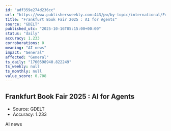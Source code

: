 ```yaml
---
id: "adf359e274d236cc"
url: "https://www.publishersweekly.com:443/pw/by-topic/international/Frankfurt-Book-Fair/article/98858-frankfurt-book-fair-2025-ai-for-agents.html"
title: "Frankfurt Book Fair 2025 : AI for Agents"
source: "GDELT"
published_utc: "2025-10-16T05:15:00+00:00"
status: "daily"
accuracy: 1.233
corroborations: 0
meaning: "AI news"
impact: "General"
affected: "General"
ts_daily: "1760598940.822249"
ts_weekly: null
ts_monthly: null
value_score: 0.708
---
```

## Frankfurt Book Fair 2025 : AI for Agents

- Source: GDELT
- Accuracy: 1.233

AI news
